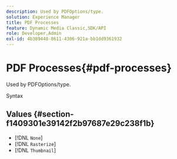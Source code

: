 ```yaml
---
description: Used by PDFOptions/type.
solution: Experience Manager
title: PDF Processes
feature: Dynamic Media Classic,SDK/API
role: Developer,Admin
exl-id: 4b389448-8611-4306-921a-bb1dd9361932
---
```

# PDF Processes{#pdf-processes}

Used by PDFOptions/type.

 Syntax 

## Values {#section-f1409301e39142f2b97687e29c238f1b}

* [!DNL `None`] 
* [!DNL `Rasterize`] 
* [!DNL `Thumbnail`]
